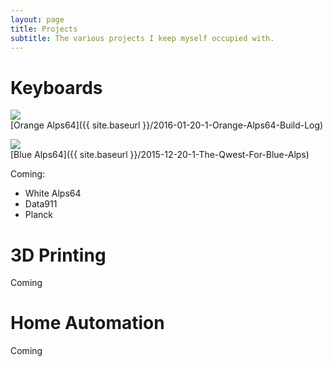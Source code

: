 ```yaml
---
layout: page
title: Projects
subtitle: The various projects I keep myself occupied with.
---
```


# Keyboards

![](http://i.imgur.com/foItOtnm.jpg)  
[Orange Alps64]({{ site.baseurl }}/2016-01-20-1-Orange-Alps64-Build-Log)

![](http://i.imgur.com/int4rR7m.jpg)  
[Blue Alps64]({{ site.baseurl }}/2015-12-20-1-The-Qwest-For-Blue-Alps)

Coming:

+ White Alps64
+ Data911
+ Planck

# 3D Printing

Coming

# Home Automation

Coming
